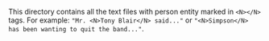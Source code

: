 This directory contains all the text files with person entity marked in `<N></N>` tags. For example: `"Mr. <N>Tony Blair</N> said..."` or `"<N>Simpson</N> has been wanting to quit the band..."`.
